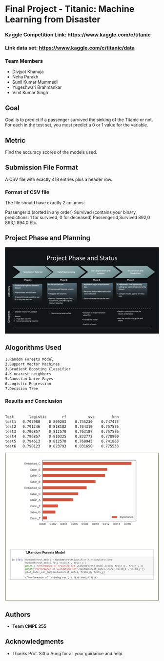 # Final Project - Titanic: Machine Learning from Disaster
### Kaggle Competition Link: https://www.kaggle.com/c/titanic
### Link data set: https://www.kaggle.com/c/titanic/data

### Team Members
* Divjyot Khanuja
* Neha Parakh
* Sunil Kumar Mummadi
* Yugeshwari Brahmankar
* Vinit Kumar Singh

## Goal
Goal is to predict if a passenger survived the sinking of the Titanic or not. For each in the test set, you must predict a 0 or 1 value for the variable.

## Metric
Find the accuracy scores of the models used.

## Submission File Format
A CSV file with exactly 418 entries plus a header row. 

### Format of CSV file
The file should have exactly 2 columns:

PassengerId (sorted in any order)
Survived (contains your binary predictions: 1 for survived, 0 for deceased)
PassengerId,Survived
 892,0
 893,1
 894,0
 Etc.

## Project Phase and Planning

![alt text](https://github.com/vinsingh29/Titanic-Kaggle-Competition/blob/master/docs/Project%20Planning.png)

## Alogorithms Used 


```
1.Random Forests Model
2.Support Vector Machines
3.Gradient Boosting Classifier
4.K-nearest neighbors
5.Gaussian Naive Bayes
6.Logistic Regression
7.Decision Tree

```

### Results and Conclusion

```

Test       logistic	      rf	      svc	     knn
test1	0.797980	0.809203	0.745230	0.747475
test2	0.791246	0.818182	0.764310	0.757576
test3	0.796857	0.812570	0.763187	0.757576
test4	0.796857	0.810325	0.832772	0.778900
test5	0.794613	0.812570	0.760943	0.741863
test6	0.790123	0.823793	0.831650	0.775533

```
![alt text](https://github.com/vinsingh29/Titanic-Kaggle-Competition/blob/master/docs/Result%20of%20Approach1.png)


## Authors

* **Team CMPE 255** 


## Acknowledgments

* Thanks Prof. Sithu Aung for all your guidance and help.


